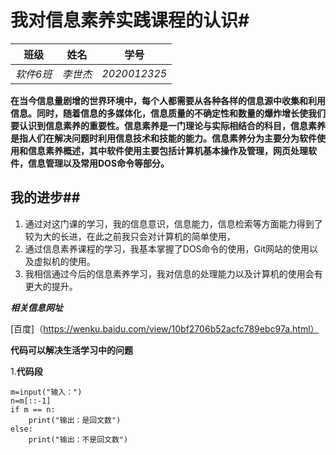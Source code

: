 



# 我对信息素养实践课程的认识#



| 班级      | 姓名     | 学号         |
| --------- | -------- | ------------ |
| *软件6班* | *李世杰* | *2020012325* |

**在当今信息量剧增的世界环境中，每个人都需要从各种各样的信息源中收集和利用信息。同时，随着信息的多媒体化，信息质量的不确定性和数量的爆炸增长使我们要认识到信息素养的重要性。信息素养是一门理论与实际相结合的科目，信息素养是指人们在解决问题时利用信息技术和技能的能力。信息素养分为主要分为软件使用和信息素养概述，其中软件使用主要包括计算机基本操作及管理，网页处理软件，信息管理以及常用DOS命令等部分。**



## 我的进步##



1. 通过对这门课的学习，我的信息意识，信息能力，信息检索等方面能力得到了较为大的长进，在此之前我只会对计算机的简单使用，
2. 通过信息素养课程的学习，我基本掌握了DOS命令的使用，Git网站的使用以及虚拟机的使用。
3. 我相信通过今后的信息素养学习，我对信息的处理能力以及计算机的使用会有更大的提升。



***相关信息网址***



[百度]（https://wenku.baidu.com/view/10bf2706b52acfc789ebc97a.html）



**代码可以解决生活学习中的问题**

1.**代码段**

```
m=input("输入：")
n=m[::-1]
if m == n:
    print("输出：是回文数")
else:
    print("输出：不是回文数")
```

